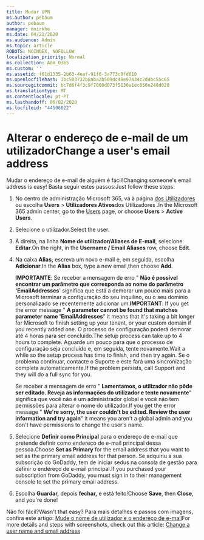 ```yaml
---
title: Mudar UPN
ms.author: pebaum
author: pebaum
manager: mnirkhe
ms.date: 04/21/2020
ms.audience: Admin
ms.topic: article
ROBOTS: NOINDEX, NOFOLLOW
localization_priority: Normal
ms.collection: Adm_O365
ms.custom: ''
ms.assetid: f61d1335-2b63-4eaf-91f6-3a773c0fd610
ms.openlocfilehash: 1bc503732b8aba2b509dc48e97434c2d4bc55c65
ms.sourcegitcommit: bc7d6f4f3c9f7060d073f5130e1ec856e248d020
ms.translationtype: MT
ms.contentlocale: pt-PT
ms.lasthandoff: 06/02/2020
ms.locfileid: "44506022"
---
```

# <a name="change-a-users-email-address"></a><span data-ttu-id="a2247-102">Alterar o endereço de e-mail de um utilizador</span><span class="sxs-lookup"><span data-stu-id="a2247-102">Change a user's email address</span></span>

<span data-ttu-id="a2247-103">Mudar o endereço de e-mail de alguém é fácil!</span><span class="sxs-lookup"><span data-stu-id="a2247-103">Changing someone's email address is easy!</span></span> <span data-ttu-id="a2247-104">Basta seguir estes passos:</span><span class="sxs-lookup"><span data-stu-id="a2247-104">Just follow these steps:</span></span>
  
1. <span data-ttu-id="a2247-105">No centro de administração Microsoft 365, vá à página [dos Utilizadores](https://go.microsoft.com/fwlink/p/?linkid=834822) ou escolha **Users** \> **Utilizadores Ativos**dos Utilizadores .</span><span class="sxs-lookup"><span data-stu-id="a2247-105">In the Microsoft 365 admin center, go to the [Users](https://go.microsoft.com/fwlink/p/?linkid=834822) page, or choose **Users** \> **Active Users**.</span></span>
    
2. <span data-ttu-id="a2247-106">Selecione o utilizador.</span><span class="sxs-lookup"><span data-stu-id="a2247-106">Select the user.</span></span>
    
3. <span data-ttu-id="a2247-107">À direita, na linha **Nome de utilizador/Aliases de E-mail**, selecione **Editar**.</span><span class="sxs-lookup"><span data-stu-id="a2247-107">On the right, in the **Username / Email Aliases** row, choose **Edit**.</span></span>
    
4. <span data-ttu-id="a2247-108">Na caixa **Alias,** escreva um novo e-mail e, em seguida, escolha **Adicionar**.</span><span class="sxs-lookup"><span data-stu-id="a2247-108">In the **Alias** box, type a new email,then choose **Add**.</span></span>
    
    <span data-ttu-id="a2247-109">**IMPORTANTE**: Se receber a mensagem de erro " **Não é possível encontrar um parâmetro que corresponda ao nome do parâmetro 'EmailAddresses**' significa que está a demorar um pouco mais para a Microsoft terminar a configuração do seu inquilino, ou o seu domínio personalizado se recentemente adicionar um.</span><span class="sxs-lookup"><span data-stu-id="a2247-109">**IMPORTANT**: If you get the error message " **A parameter cannot be found that matches parameter name 'EmailAddresses**" it means that it's taking a bit longer for Microsoft to finish setting up your tenant, or your custom domain if you recently added one.</span></span> <span data-ttu-id="a2247-110">O processo de configuração poderá demorar até 4 horas para ser concluído.</span><span class="sxs-lookup"><span data-stu-id="a2247-110">The setup process can take up to 4 hours to complete.</span></span> <span data-ttu-id="a2247-111">Aguarde um pouco para que o processo de configuração seja concluído e, em seguida, tente novamente.</span><span class="sxs-lookup"><span data-stu-id="a2247-111">Wait a while so the setup process has time to finish, and then try again.</span></span> <span data-ttu-id="a2247-112">Se o problema continuar, contacte o Suporte e este fará uma sincronização completa automaticamente.</span><span class="sxs-lookup"><span data-stu-id="a2247-112">If the problem persists, call Support and they will do a full sync for you.</span></span>
    
    <span data-ttu-id="a2247-113">Se receber a mensagem de erro " **Lamentamos, o utilizador não pôde ser editado. Reveja as informações do utilizador e tente novamente**" significa que você não é um administrador global e você não tem permissões para alterar o nome do utilizador.</span><span class="sxs-lookup"><span data-stu-id="a2247-113">If you get the error message " **We're sorry, the user couldn't be edited. Review the user information and try again**" it means you aren't a global admin and you don't have permissions to change the user's name.</span></span>
    
5. <span data-ttu-id="a2247-114">Selecione **Definir como Principal** para o endereço de e-mail que pretende definir como endereço de e-mail principal dessa pessoa.</span><span class="sxs-lookup"><span data-stu-id="a2247-114">Choose **Set as Primary** for the email address that you want to set as the primary email address for that person.</span></span> <span data-ttu-id="a2247-115">Se adquiriu a sua subscrição do GoDaddy, tem de iniciar sedus na consola de gestão para definir o endereço de e-mail principal.</span><span class="sxs-lookup"><span data-stu-id="a2247-115">If you purchased your subscription from GoDaddy, you must sign in to their management console to set the primary email address.</span></span> 
    
6. <span data-ttu-id="a2247-116">Escolha **Guardar,** depois **fechar,** e está feito!</span><span class="sxs-lookup"><span data-stu-id="a2247-116">Choose **Save**, then **Close**, and you're done!</span></span>
    
<span data-ttu-id="a2247-117">Não foi fácil?</span><span class="sxs-lookup"><span data-stu-id="a2247-117">Wasn't that easy?</span></span> <span data-ttu-id="a2247-118">Para mais detalhes e passos com imagens, confira este artigo: [Mude o nome de utilizador e o endereço de e-mail](https://docs.microsoft.com/microsoft-365/admin/add-users/change-a-user-name-and-email-address)</span><span class="sxs-lookup"><span data-stu-id="a2247-118">For more details and steps with screenshots, check out this article: [Change a user name and email address](https://docs.microsoft.com/microsoft-365/admin/add-users/change-a-user-name-and-email-address)</span></span>
  

